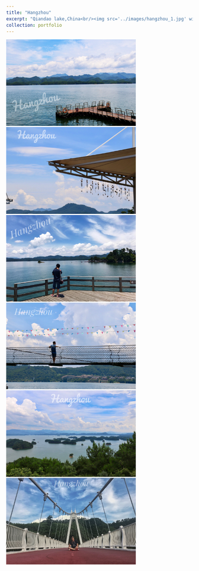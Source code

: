 ```yaml
---
title: "Hangzhou"
excerpt: "Qiandao lake,China<br/><img src='../images/hangzhou_1.jpg' width = '300'>"
collection: portfolio
---
```


<img src='/images/hangzhou_1.jpg' width = '350'>
<img src='/images/hangzhou_2.jpg' width = '350'>

<img src='/images/hangzhou_3.jpg' width = '350'>
<img src='/images/hangzhou_4.jpg' width = '350'>

<img src='/images/hangzhou_5.jpg' width = '350'>
<img src='/images/hangzhou_6.jpg' width = '350'>
